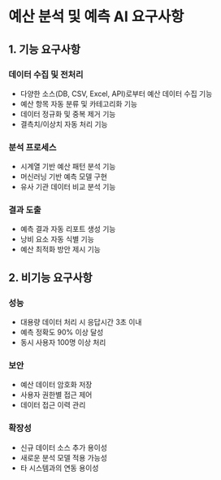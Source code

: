# 예산 분석 및 예측 AI 요구사항

## 1. 기능 요구사항

### 데이터 수집 및 전처리
- 다양한 소스(DB, CSV, Excel, API)로부터 예산 데이터 수집 기능
- 예산 항목 자동 분류 및 카테고리화 기능
- 데이터 정규화 및 중복 제거 기능
- 결측치/이상치 자동 처리 기능

### 분석 프로세스
- 시계열 기반 예산 패턴 분석 기능
- 머신러닝 기반 예측 모델 구현
- 유사 기관 데이터 비교 분석 기능

### 결과 도출
- 예측 결과 자동 리포트 생성 기능
- 낭비 요소 자동 식별 기능
- 예산 최적화 방안 제시 기능

## 2. 비기능 요구사항

### 성능
- 대용량 데이터 처리 시 응답시간 3초 이내
- 예측 정확도 90% 이상 달성
- 동시 사용자 100명 이상 처리

### 보안
- 예산 데이터 암호화 저장
- 사용자 권한별 접근 제어
- 데이터 접근 이력 관리

### 확장성
- 신규 데이터 소스 추가 용이성
- 새로운 분석 모델 적용 가능성
- 타 시스템과의 연동 용이성 
